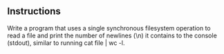 ## Instructions

Write a program that uses a single synchronous filesystem operation to read
a file and print the number of newlines (\n) it contains to the console (stdout),
similar to running cat file | wc -l.


